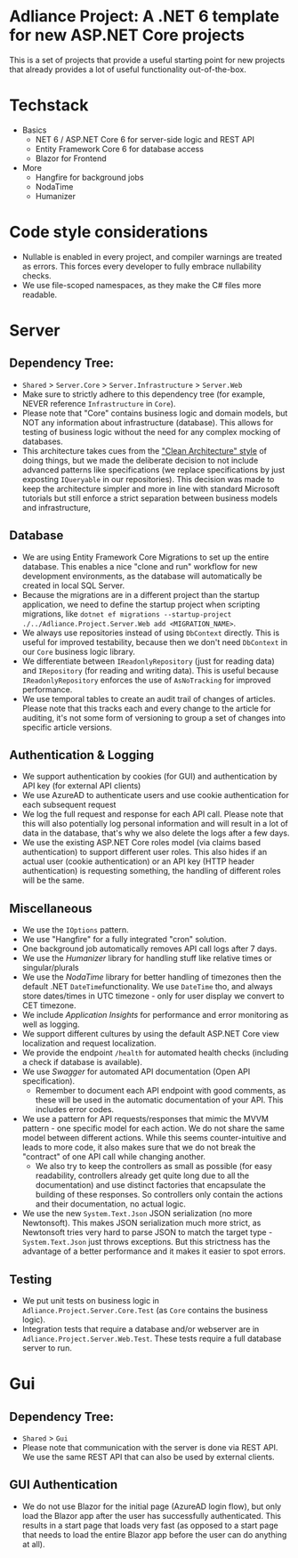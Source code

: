 # Adliance Project: A .NET 6 template for new ASP.NET Core projects

This is a set of projects that provide a useful starting point for new projects that already provides a lot of useful functionality out-of-the-box.

# Techstack

- Basics
    - NET 6 / ASP.NET Core 6 for server-side logic and REST API
    - Entity Framework Core 6 for database access
    - Blazor for Frontend
- More
    - Hangfire for background jobs
    - NodaTime
    - Humanizer

# Code style considerations

- Nullable is enabled in every project, and compiler warnings are treated as errors. This forces every developer to
  fully embrace nullability checks.
- We use file-scoped namespaces, as they make the C# files more readable.

# Server

## Dependency Tree:

- `Shared` > `Server.Core` > `Server.Infrastructure` > `Server.Web`
- Make sure to strictly adhere to this dependency tree (for example, NEVER reference `Infrastructure` in `Core`).
- Please note that "Core" contains business logic and domain models, but NOT any information about infrastructure
  (database). This allows for testing of business logic without the need for any complex mocking of databases.
- This architecture takes cues from
  the ["Clean Architecture" style](https://ardalis.com/clean-architecture-asp-net-core/) of doing things, but we made
  the deliberate decision to not include advanced patterns like specifications (we replace specifications by just
  exposting `IQueryable` in our repositories). This decision was made to keep the architecture simpler and more in line
  with standard Microsoft tutorials but still enforce a strict separation between business models and infrastructure,

## Database

- We are using Entity Framework Core Migrations to set up the entire database. This enables a nice "clone and run"
  workflow for new development environments, as the database will automatically be created in local SQL Server.
- Because the migrations are in a different project than the startup application, we need to define the startup project
  when scripting migrations,
  like `dotnet ef migrations --startup-project ./../Adliance.Project.Server.Web add <MIGRATION_NAME>`.
- We always use repositories instead of using `DbContext` directly. This is useful for improved testability, because
  then we don't need `DbContext` in our `Core` business logic library.
- We differentiate between `IReadonlyRepository` (just for reading data) and `IRepository` (for reading and writing
  data). This is useful because `IReadonlyRepository` enforces the use of `AsNoTracking` for improved performance.
- We use temporal tables to create an audit trail of changes of articles. Please note that this tracks each and every
  change to the article for auditing, it's not some form of versioning to group a set of changes into specific article
  versions.

## Authentication & Logging

- We support authentication by cookies (for GUI) and authentication by API key (for external API clients)
- We use AzureAD to authenticate users and use cookie authentication for each subsequent request
- We log the full request and response for each API call. Please note that this will also potentially log personal
  information and will result in a lot of data in the database, that's why we also delete the logs after a few days.
- We use the existing ASP.NET Core roles model (via claims based authentication) to support different user roles.
  This also hides if an actual user (cookie authentication) or an API key (HTTP header authentication) is requesting
  something, the handling of different roles will be the same.

## Miscellaneous

- We use the `IOptions` pattern.
- We use "Hangfire" for a fully integrated "cron" solution.
- One background job automatically removes API call logs after 7 days.
- We use the *Humanizer* library for handling stuff like relative times or singular/plurals
- We use the *NodaTime* library for better handling of timezones then the default .NET `DateTime`functionality. We
  use `DateTime` tho, and always store dates/times in UTC timezone - only for user display we convert to CET timezone.
- We include *Application Insights* for performance and error monitoring as well as logging.
- We support different cultures by using the default ASP.NET Core view localization and request localization.
- We provide the endpoint `/health` for automated health checks (including a check if database is available).
- We use *Swagger* for automated API documentation (Open API specification).
    - Remember to document each API endpoint with good comments, as these will be used in the automatic documentation of
      your API. This includes error codes.
- We use a pattern for API requests/responses that mimic the MVVM pattern - one specific model for each action. We do
  not share the same model between different actions. While this seems counter-intuitive and leads to more code, it also
  makes sure that we do not break the "contract" of one API call while changing another.
    - We also try to keep the controllers as small as possible (for easy readability, controllers already get quite long
      due to all the documentation) and use distinct factories that
      encapsulate the building of these responses. So controllers only contain the actions and their documentation, no
      actual logic.
- We use the new `System.Text.Json` JSON serialization (no more Newtonsoft). This makes JSON serialization much more
  strict, as Newtonsoft tries very hard to parse JSON to match the target type - `System.Text.Json` just throws
  exceptions.
  But this strictness has the advantage of a better performance and it makes it easier to spot errors.

## Testing

- We put unit tests on business logic in `Adliance.Project.Server.Core.Test` (as `Core` contains the business logic).
- Integration tests that require a database and/or webserver are in `Adliance.Project.Server.Web.Test`. These tests
  require a full database server to run.

# Gui

## Dependency Tree:

- `Shared` > `Gui`
- Please note that communication with the server is done via REST API. We use the same REST API that can also be used by
  external clients.

## GUI Authentication

- We do not use Blazor for the initial page (AzureAD login flow), but only load the Blazor app after the user has
  successfully authenticated. This results in a start page that loads very fast (as opposed to a start page that needs
  to load the entire Blazor app before the user can do anything at all).